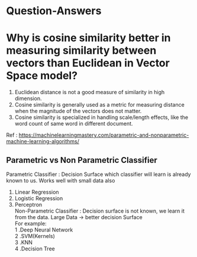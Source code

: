 # Question-Answers
# Why is cosine similarity better in measuring similarity between vectors than Euclidean in Vector Space model?
1. Euclidean distance is not a good measure of similarity in high dimension.
2. Cosine similarity is generally used as a metric for measuring distance when the magnitude of the vectors does not matter.
3. Cosine similarity is specialized in handling scale/length effects, like the word count of  same word in different document.

Ref : https://machinelearningmastery.com/parametric-and-nonparametric-machine-learning-algorithms/
## Parametric vs Non Parametric Classifier
Parametric Classifier : Decision Surface which classifier will learn is already known to us. Works well with small data also
 1. Linear Regression
 2. Logistic Regression 
 3. Perceptron  
Non-Parametric Classifier : Decision surface is not known, we learn it from the data. Large Data -> better decision Surface  
For example:  
1 .Deep Neural Network  
2 .SVM(Kernels)  
3 .KNN  
4 .Decision Tree  
